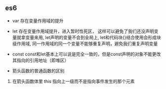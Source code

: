 ## es6 
- var 存在变量作用域的提升

- let 存在变量作用域提升，进入暂时性死区， 这样可以避免了我们还没声明变量就拿变量来用, 
  let声明的变量不会到全局上,
  let和代码块{}结合使用会形成块级作用域,
  同一作用域的同一个变量不能够重复声明，避免我们重复声明变量

- const const和let基本上可以说是完全一致的，但是const声明的对象不能更改其指向的引用地址（即堆区）

- 箭头函数的普通函数的区别
 1. 在箭头函数体里 this 指向上一级而不是指向事件发生的那个元素